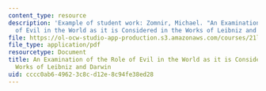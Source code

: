 ```yaml
---
content_type: resource
description: 'Example of student work: Zomnir, Michael. "An Examination of the Role
  of Evil in the World as it is Considered in the Works of Leibniz and Darwin."'
file: https://ol-ocw-studio-app-production.s3.amazonaws.com/courses/21l-017-the-art-of-the-probable-literature-and-probability-spring-2008/cccc0ab649623c8cd12e8c94fe38ed28_essay2_zomnir.pdf
file_type: application/pdf
resourcetype: Document
title: An Examination of the Role of Evil in the World as it is Considered in the
  Works of Leibniz and Darwin
uid: cccc0ab6-4962-3c8c-d12e-8c94fe38ed28
---
```

